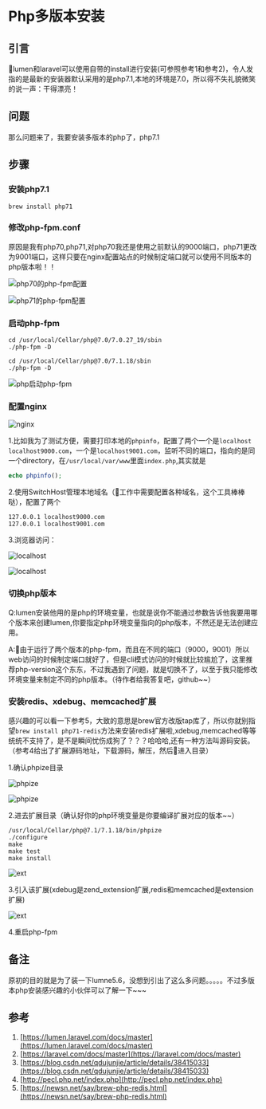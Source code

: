 # Php多版本安装

## 引言
lumen和laravel可以使用自带的install进行安装(可参照参考1和参考2)，令人发指的是最新的安装器默认采用的是php7.1,本地的环境是7.0，所以得不失礼貌微笑的说一声：干得漂亮！

## 问题
那么问题来了，我要安装多版本的php了，php7.1

## 步骤

### 安装php7.1

```
brew install php71
```

### 修改php-fpm.conf

原因是我有php70,php71,对php70我还是使用之前默认的9000端口，php71更改为9001端口，这样只要在nginx配置站点的时候制定端口就可以使用不同版本的php版本啦！！

![php70的php-fpm配置](./../assets/images/2018060515190001.png)

![php71的php-fpm配置](./../assets/images/2018060515190000.png)

### 启动php-fpm

```
cd /usr/local/Cellar/php@7.0/7.0.27_19/sbin
./php-fpm -D

cd /usr/local/Cellar/php@7.0/7.1.18/sbin
./php-fpm -D
```

![php启动php-fpm](./../assets/images/2018060515190003.png)

### 配置nginx

![nginx](./../assets/images/2018060515190004.png)

1.比如我为了测试方便，需要打印本地的`phpinfo`，配置了两个一个是`localhost localhost9000.com`，一个是`localhost9001.com`，监听不同的端口，指向的是同一个directory，在`/usr/local/var/www`里面`index.php`,其实就是

```php
echo phpinfo();
```

2.使用SwitchHost管理本地域名（工作中需要配置各种域名，这个工具棒棒哒），配置了两个

```
127.0.0.1 localhost9000.com
127.0.0.1 localhost9001.com
```

3.浏览器访问：

![localhost](./../assets/images/2018060515190006.jpeg)

![localhost](./../assets/images/2018060515190005.jpeg)

### 切换php版本
Q:lumen安装他用的是php的环境变量，也就是说你不能通过参数告诉他我要用哪个版本来创建lumen,你要指定php环境变量指向的php版本，不然还是无法创建应用。

A:由于运行了两个版本的php-fpm，而且在不同的端口（9000，9001）所以web访问的时候制定端口就好了，但是cli模式访问的时候就比较尴尬了，这里推荐php-version这个东东，不过我遇到了问题，就是切换不了，以至于我只能修改环境变量来制定不同的php版本。（待作者给我答复吧，github~~）

### 安装redis、xdebug、memcached扩展

感兴趣的可以看一下参考5，大致的意思是brew官方改版tap库了，所以你就别指望`brew install php71-redis`方法来安装redis扩展啦,xdebug,memcached等等统统不支持了，是不是瞬间忧伤成狗了？？？哈哈哈,还有一种方法叫源码安装。（参考4给出了扩展源码地址，下载源码，解压，然后进入目录）

1.确认phpize目录

![phpize](./../assets/images/2018060515190007.png)

![phpize](./../assets/images/2018060515190008.png)

2.进去扩展目录（确认好你的php环境变量是你要编译扩展对应的版本~~）
```
/usr/local/Cellar/php@7.1/7.1.18/bin/phpize
./configure
make
make test
make install
```
![ext](./../assets/images/2018060515190009.png)

3.引入该扩展(xdebug是zend_extension扩展,redis和memcached是extension扩展)

![ext](./../assets/images/2018060515190010.png)

4.重启php-fpm

## 备注
原初的目的就是为了装一下lumne5.6，没想到引出了这么多问题。。。。。不过多版本php安装感兴趣的小伙伴可以了解一下~~~

## 参考
1. [https://lumen.laravel.com/docs/master](https://lumen.laravel.com/docs/master)
2. [https://laravel.com/docs/master](https://laravel.com/docs/master)
3. [https://blog.csdn.net/qdujunjie/article/details/38415033](https://blog.csdn.net/qdujunjie/article/details/38415033)
4. [http://pecl.php.net/index.php](http://pecl.php.net/index.php)
5. [https://newsn.net/say/brew-php-redis.html](https://newsn.net/say/brew-php-redis.html)